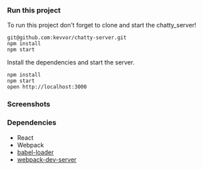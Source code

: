 
### Run this project

To run this project don't forget to clone and start the chatty_server!

```
git@github.com:kevvor/chatty-server.git
npm install
npm start
```

Install the dependencies and start the server.

```
npm install
npm start
open http://localhost:3000
```


### Screenshots



### Dependencies

* React
* Webpack
* [babel-loader](https://github.com/babel/babel-loader)
* [webpack-dev-server](https://github.com/webpack/webpack-dev-server)
